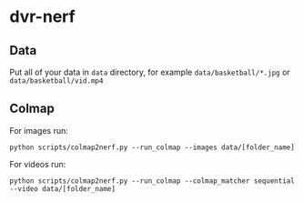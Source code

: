 # dvr-nerf


## Data
Put all of your data in `data` directory, for example `data/basketball/*.jpg` or `data/basketball/vid.mp4`


## Colmap 
For images run:
``` 
python scripts/colmap2nerf.py --run_colmap --images data/[folder_name]
```
For videos run:
```
python scripts/colmap2nerf.py --run_colmap --colmap_matcher sequential --video data/[folder_name]
```